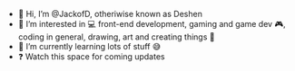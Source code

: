 - 👋 Hi, I’m @JackofD, otheriwise known as Deshen
- 👀 I’m interested in :computer: front-end development, gaming and game dev :video_game:, coding in general, drawing, art and creating things :art:
- 🌱 I’m currently learning lots of stuff :sweat_smile:
- :question: Watch this space for coming updates

<!---
JackofD/JackofD is a ✨ special ✨ repository because its `README.md` (this file) appears on your GitHub profile.
You can click the Preview link to take a look at your changes.
--->
